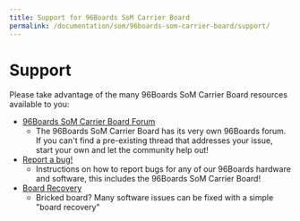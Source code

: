```yaml
---
title: Support for 96Boards SoM Carrier Board
permalink: /documentation/som/96boards-som-carrier-board/support/
---
```

# Support

Please take advantage of the many 96Boards SoM Carrier Board resources available to you:

- [96Boards SoM Carrier Board Forum](https://discuss.96boards.org/c/products/96boards-som-carrier-board)
   - The 96Boards SoM Carrier Board has its very own 96Boards forum. If you can't find a pre-existing thread that addresses your issue, start your own and let the community help out!
- [Report a bug!](../../../Extras/Report_a_bug.md)
   - Instructions on how to report bugs for any of our 96Boards hardware and software, this includes the 96Boards SoM Carrier Board!
- [Board Recovery](../installation/board-recovery.md)
   - Bricked board? Many software issues can be fixed with a simple "board recovery"
